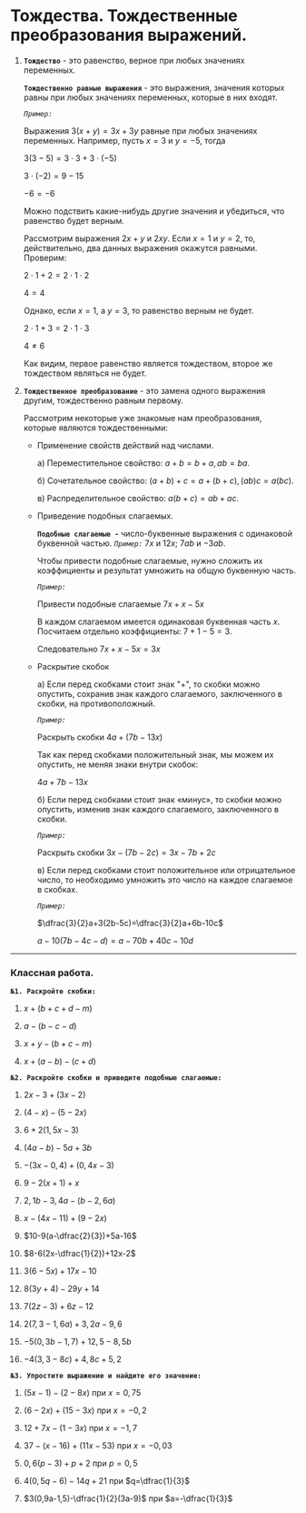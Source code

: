 # Тождества. Тождественные преобразования выражений.

1) **`Тождество`** - это равенство, верное при любых значениях переменных.

   **`Тождественно равные выражения`** - это выражения, значения которых равны при любых значениях переменных, которые в них входят.

   *`Пример:`*

   Выражения $3(x+y)=3x+3y$ равные при любых значениях переменных. Например, пусть $x=3$ и $y=-5$, тогда 
   
   $3(3-5)=3\cdot3+3\cdot(-5)$

   $3\cdot(-2)=9-15$

    $-6=-6$
   
   Можно подствить какие-нибудь другие значения и убедиться, что равенство будет верным.

   Рассмотрим выражения $2x+y$ и $2xy$. Если $x=1$ и $y=2$, то, действительно, два данных выражения окажутся равными. Проверим:

   $2\cdot1+2=2\cdot1\cdot2$
   
   $4=4$

   Однако, если $x=1$, а $y=3$, то равенство верным не будет.

   $2\cdot1+3=2\cdot1\cdot3$
   
   $4\neq6$

   Как видим, первое равенство является тождеством, второе же тождеством являться не будет.

2) **`Тождественное преобразование`** - это замена одного выражения другим, тождественно равным первому.
   
   Рассмотрим некоторые уже знакомые нам преобразования, которые являются тождественными:

   - Применение свойств действий над числами.
   
     а) Переместительное свойство: $a+b=b+a, ab=ba.$

     б) Сочетательное свойство: $(a+b)+c=a+(b+c), (ab)c=a(bc).$

     в) Распределительное свойство: $a(b+c)=ab+ac.$
   
   - Приведение подобных слагаемых.
      
      **`Подобные слагаемые -`** число-буквенные выражения с одинаковой буквенной частью. *`Пример:`* $7x$ и $12x$; $7ab$ и $-3ab$.

      Чтобы привести подобные слагаемые, нужно сложить их коэффициенты и результат умножить на общую буквенную часть.

      *`Пример:`*

      Привести подобные слагаемые $7x+x-5x$

      В каждом слагаемом имеется одинаковая буквенная часть $x$. Посчитаем отдельно коэффициенты: $7+1-5=3$.

      Следовательно $7x+x-5x=3x$

   - Раскрытие скобок
      
      а) Если перед скобками стоит знак "+", то скобки можно опустить, сохранив знак каждого слагаемого, заключенного в скобки, на противоположный.

      *`Пример:`*

      Раскрыть скобки $4a+(7b-13x)$

      Так как перед скобками положительный знак, мы можем их опустить, не меняя знаки внутри скобок:

      $4a+7b-13x$

       б) Если перед скобками стоит знак «минус», то скобки можно опустить, изменив знак каждого слагаемого, заключенного в скобки.

      *`Пример:`*

      Раскрыть скобки $3x-(7b-2c)=3x-7b+2c$

      в) Если перед скобками стоит положительное или отрицательное число, то необходимо умножить это число на каждое слагаемое в скобках.

      *`Пример:`*

      $\dfrac{3}{2}a+3(2b-5c)=\dfrac{3}{2}a+6b-10c$

      $a-10(7b-4c-d)=a-70b+40c-10d$  
***
### Классная работа.

**`№1. Раскройте скобки:`**

1) $x+(b+c+d-m)$

2) $a-(b-c-d)$

3) $x+y-(b+c-m)$

4) $x+(a-b)-(c+d)$

**`№2. Раскройте скобки и приведите подобные слагаемые:`**

1) $2x-3+(3x-2)$

2) $(4-x)-(5-2x)$

3) $6+2(1,5x-3)$

4) $(4a-b)-5a+3b$

5) $-(3x-0,4)+(0,4x-3)$

6) $9-2(x+1)+x$

7) $2,1b-3,4a-(b-2,6a)$

8) $x-(4x-11)+(9-2x)$

9) $10-9(a-\dfrac{2}{3})+5a-16$

10) $8-6(2x-\dfrac{1}{2})+12x-2$

11) $3(6-5x)+17x-10$

12) $8(3y+4)-29y+14$

13) $7(2z-3)+6z-12$

14) $2(7,3-1,6a)+3,2a-9,6$

15) $-5(0,3b-1,7)+12,5-8,5b$

16) $-4(3,3-8c)+4,8c+5,2$

**`№3. Упростите выражение и найдите его значение:`**

1) $(5x-1)-(2-8x)$ при $x=0,75$

2) $(6-2x)+(15-3x)$ при $x=-0,2$

3) $12+7x-(1-3x)$ при $x=-1,7$

4) $37-(x-16)+(11x-53)$ при $x=-0,03$

5) $0,6(p-3)+p+2$ при $p=0,5$

6) $4(0,5q-6)-14q+21$ при $q=\dfrac{1}{3}$

7) $3(0,9a-1,5)-\dfrac{1}{2}(3a-9)$ при $a=-\dfrac{1}{3}$